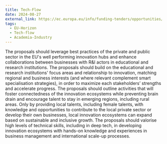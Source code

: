 ```yaml
---
title: Tech-Flow
date: 2024-08-27
external_link: https://ec.europa.eu/info/funding-tenders/opportunities/portal/screen/opportunities/topic-details/horizon-eie-2024-connect-02-01
tags:
  - EU-Horizon
  - Tech-flow
  - Academia-Industry
---
```


The proposals should leverage best practices of the private and public sector in the EU's well performing innovation hubs and enhance collaborations between businesses with R&I actors in educational and research institutions. The proposals should build on the educational and research institutions' focus areas and relationship to innovation, matching regional and business interests (and where relevant complement smart specialisation strategies), in order to maximize each stakeholders’ strengths and accelerate progress. The proposals should outline activities that will foster connectedness of the innovation ecosystems while preventing brain drain and encourage talent to stay in emerging regions, including rural areas. Only by providing local talents, including female talents, with knowledge and opportunities to contribute to the local private sector or develop their own businesses, local innovation ecosystems can expand based on sustainable and inclusive growth. The proposals should valorise high levels of technical skills, including in deep tech, in developing innovation ecosystems with hands-on knowledge and experiences in business management and international scale-up processes.



<!--more-->
